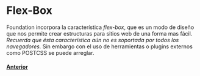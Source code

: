 # Flex-Box

Foundation incorpora la característica *flex-box*, que es un modo de diseño que nos permite crear estructuras para sitios web de una forma mas fácil. *Recuerda que ésta característica aún no es soportada por todos los navegadores.* Sin embargo con el uso de herramientas o plugins externos como POSTCSS se puede arreglar.

#### [Anterior](page6.md)
